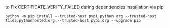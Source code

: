 to Fix CERTIFICATE_VERIFY_FAILED during dependencies installation via pip
```shell
python -m pip install --trusted-host pypi.python.org --trusted-host files.pythonhosted.org --trusted-host pypi.org --upgrade pip
```
